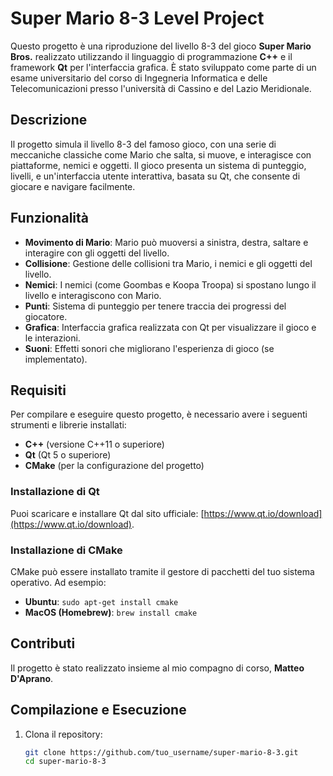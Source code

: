 # Super Mario 8-3 Level Project

Questo progetto è una riproduzione del livello 8-3 del gioco **Super Mario Bros.** realizzato utilizzando il linguaggio di programmazione **C++** e il framework **Qt** per l'interfaccia grafica. È stato sviluppato come parte di un esame universitario del corso di Ingegneria Informatica e delle Telecomunicazioni presso l'università di Cassino e del Lazio Meridionale. 

## Descrizione

Il progetto simula il livello 8-3 del famoso gioco, con una serie di meccaniche classiche come Mario che salta, si muove, e interagisce con piattaforme, nemici e oggetti. Il gioco presenta un sistema di punteggio, livelli, e un'interfaccia utente interattiva, basata su Qt, che consente di giocare e navigare facilmente.

## Funzionalità

- **Movimento di Mario**: Mario può muoversi a sinistra, destra, saltare e interagire con gli oggetti del livello.
- **Collisione**: Gestione delle collisioni tra Mario, i nemici e gli oggetti del livello.
- **Nemici**: I nemici (come Goombas e Koopa Troopa) si spostano lungo il livello e interagiscono con Mario.
- **Punti**: Sistema di punteggio per tenere traccia dei progressi del giocatore.
- **Grafica**: Interfaccia grafica realizzata con Qt per visualizzare il gioco e le interazioni.
- **Suoni**: Effetti sonori che migliorano l'esperienza di gioco (se implementato).

## Requisiti

Per compilare e eseguire questo progetto, è necessario avere i seguenti strumenti e librerie installati:

- **C++** (versione C++11 o superiore)
- **Qt** (Qt 5 o superiore)
- **CMake** (per la configurazione del progetto)

### Installazione di Qt

Puoi scaricare e installare Qt dal sito ufficiale: [https://www.qt.io/download](https://www.qt.io/download).

### Installazione di CMake

CMake può essere installato tramite il gestore di pacchetti del tuo sistema operativo. Ad esempio:

- **Ubuntu**: `sudo apt-get install cmake`
- **MacOS (Homebrew)**: `brew install cmake`

 ## Contributi
 
Il progetto è stato realizzato insieme al mio compagno di corso, **Matteo D'Aprano**.

## Compilazione e Esecuzione

1. Clona il repository:
   ```bash
   git clone https://github.com/tuo_username/super-mario-8-3.git
   cd super-mario-8-3
